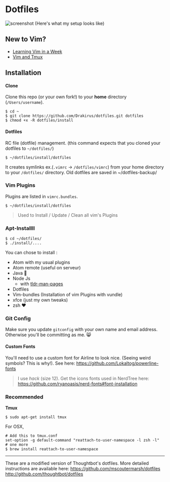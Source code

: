 Dotfiles
===================
![screenshot](https://github.com/mscoutermarsh/dotfiles/blob/master/screenshot.png)
(Here's what my setup looks like)

## New to Vim?
+ [Learning Vim in a Week](https://mikecoutermarsh.com/boston-vim-learning-vim-in-a-week/)
+ [Vim and Tmux](https://www.youtube.com/watch?v=5r6yzFEXaj)

## Installation

#### Clone
Clone this repo (or your own fork!) to your **home** directory (`/Users/username`).

```
$ cd ~
$ git clone https://github.com/Drakirus/dotfiles.git dotfiles
$ chmod +x -R dotfiles/install
```

#### Dotfiles

RC file (dotfile) management.
(this command expects that you cloned your dotfiles to `~/dotfiles/`)
```
$ ~/dotfiles/install/dotfiles
```
It creates symlinks ex.(`.vimrc` -> `/dotfiles/vimrc`) from your home directory to your `/dotfiles/` directory.
Old dotfiles are saved in ~/dotfiles-backup/

### Vim Plugins
Plugins are listed in `vimrc.bundles`.
```
$ ~/dotfiles/install/dotfiles
```
> Used to Install / Update / Clean all vim's Plugins

### Apt-Installll
```
$ cd ~/dotfiles/
$ ./install/....
```
You can chose to install :
* Atom with my usual plugins
* Atom remote (useful on serveur)
* Java :grimacing:
* Node Js
   * with [tldr-man-pages](https://github.com/tldr-pages/tldr)
* Dotfiles
* Vim-bundles (Installation of vim Plugins with vundle)
* xfce (just my own tweaks)
* zsh :heart:


### Git Config
Make sure you update ```gitconfig``` with your own name and email address. Otherwise you'll be committing as me. :smile_cat:

#### Custom Fonts
You'll need to use a custom font for Airline to look nice. (Seeing weird symbols? This is why!).
See here: https://github.com/Lokaltog/powerline-fonts
> I use *hack* (size 12).
Get the icons fonts used in NerdTree here: https://github.com/ryanoasis/nerd-fonts#font-installation

### Recommended

**Tmux**
```
$ sudo apt-get install tmux
```

For OSX,
```
# Add this to tmux.conf
set-option -g default-command "reattach-to-user-namespace -l zsh -l"
# one more
$ brew install reattach-to-user-namespace
```
---
These are a modified version of Thoughtbot's dotfiles.
More detailed instructions are available here:
https://github.com/mscoutermarsh/dotfiles
http://github.com/thoughtbot/dotfiles
